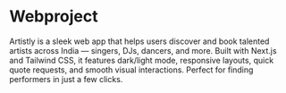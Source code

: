 # Webproject
Artistly is a sleek web app that helps users discover and book talented artists across India — singers, DJs, dancers, and more. Built with Next.js and Tailwind CSS, it features dark/light mode, responsive layouts, quick quote requests, and smooth visual interactions. Perfect for finding performers in just a few clicks.
